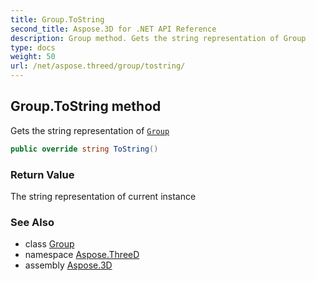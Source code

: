 ```yaml
---
title: Group.ToString
second_title: Aspose.3D for .NET API Reference
description: Group method. Gets the string representation of Group
type: docs
weight: 50
url: /net/aspose.threed/group/tostring/
---
```

## Group.ToString method

Gets the string representation of [`Group`](../)

```csharp
public override string ToString()
```

### Return Value

The string representation of current instance

### See Also

* class [Group](../)
* namespace [Aspose.ThreeD](../../group/)
* assembly [Aspose.3D](../../../)


